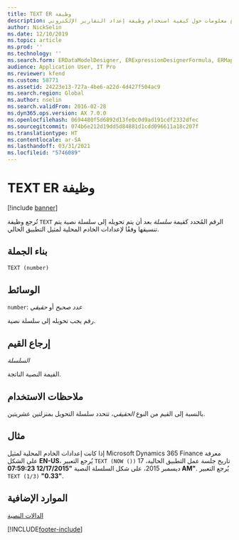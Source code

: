 ```yaml
---
title: TEXT ER وظيفة
description: يوفر هذا الموضوع معلومات حول كيفية استخدام وظيفة إعداد التقارير الإلكتروني TEXT (ER).
author: NickSelin
ms.date: 12/10/2019
ms.topic: article
ms.prod: ''
ms.technology: ''
ms.search.form: ERDataModelDesigner, ERExpressionDesignerFormula, ERMappedFormatDesigner, ERModelMappingDesigner
audience: Application User, IT Pro
ms.reviewer: kfend
ms.custom: 58771
ms.assetid: 24223e13-727a-4be6-a22d-4d427f504ac9
ms.search.region: Global
ms.author: nselin
ms.search.validFrom: 2016-02-28
ms.dyn365.ops.version: AX 7.0.0
ms.openlocfilehash: 0694480f5d6892d13fe0c0d9ad191cdf2332dfec
ms.sourcegitcommit: 074b6e212d19dd5d84881d1cdd096611a18c207f
ms.translationtype: HT
ms.contentlocale: ar-SA
ms.lasthandoff: 03/31/2021
ms.locfileid: "5746089"
---
```

# <a name="text-er-function"></a>TEXT ER وظيفة

[!include [banner](../includes/banner.md)]

تُرجع وظيفة `TEXT` الرقم المُحدد كقيمة *سلسلة* بعد أن يتم تحويله إلى سلسلة نصية يتم تنسيقها وفقًا لإعدادات الخادم المحلية لمثيل التطبيق الحالي.

## <a name="syntax"></a>بناء الجملة

```vb
TEXT (number)
```

## <a name="arguments"></a>الوسائط

`number`: *عدد صحيح* أو *حقيقي*

رقم يجب تحويله إلى سلسلة نصية.

## <a name="return-values"></a>إرجاع القيم

*السلسلة*

القيمة النصية الناتجة.

## <a name="usage-notes"></a>ملاحظات الاستخدام

بالنسبة إلى القيم من النوع *الحقيقي*، تتحدد سلسلة التحويل بمنزلتين عشريتين.

## <a name="example"></a>مثال

إذا كانت إعدادات الخادم المحلية لمثيل Microsoft Dynamics 365 Finance معرفة على الشكل **EN-US**، يُرجع التعبير `TEXT (NOW ())` تاريخ جلسة عمل التطبيق الحالية، 17 ديسمبر 2015، على شكل السلسلة النصية **"12/17/2015 07:59:23 AM"**. يُرجع التعبير `TEXT (1/3)` **"0.33"**.

## <a name="additional-resources"></a>الموارد الإضافية

[الدالات النصية](er-functions-category-text.md)


[!INCLUDE[footer-include](../../../includes/footer-banner.md)]